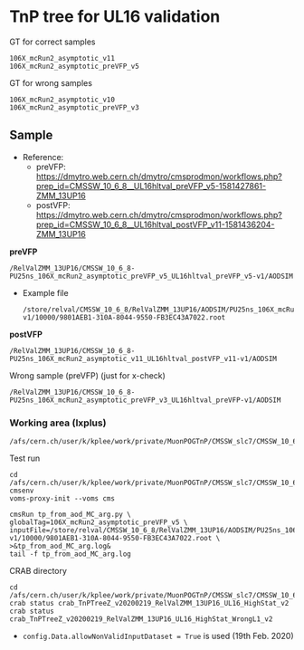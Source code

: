 # TnP tree for UL16 validation

GT for correct samples

```
106X_mcRun2_asymptotic_v11
106X_mcRun2_asymptotic_preVFP_v5
```

GT for wrong samples

```
106X_mcRun2_asymptotic_v10
106X_mcRun2_asymptotic_preVFP_v3
```



## Sample

* Reference: 
  * preVFP: https://dmytro.web.cern.ch/dmytro/cmsprodmon/workflows.php?prep_id=CMSSW_10_6_8__UL16hltval_preVFP_v5-1581427861-ZMM_13UP16
  * postVFP: https://dmytro.web.cern.ch/dmytro/cmsprodmon/workflows.php?prep_id=CMSSW_10_6_8__UL16hltval_postVFP_v11-1581436204-ZMM_13UP16



**preVFP**

```
/RelValZMM_13UP16/CMSSW_10_6_8-PU25ns_106X_mcRun2_asymptotic_preVFP_v5_UL16hltval_preVFP_v5-v1/AODSIM
```

* Example file

  ```
  /store/relval/CMSSW_10_6_8/RelValZMM_13UP16/AODSIM/PU25ns_106X_mcRun2_asymptotic_preVFP_v5_UL16hltval_preVFP_v5-v1/10000/9801AEB1-310A-8044-9550-FB3EC43A7022.root
  ```



**postVFP**

```
/RelValZMM_13UP16/CMSSW_10_6_8-PU25ns_106X_mcRun2_asymptotic_v11_UL16hltval_postVFP_v11-v1/AODSIM
```





Wrong sample (preVFP) (just for x-check)

```
/RelValZMM_13UP16/CMSSW_10_6_8-PU25ns_106X_mcRun2_asymptotic_preVFP_v3_UL16hltval_preVFP-v1/AODSIM
```



### Working area (lxplus)

```
/afs/cern.ch/user/k/kplee/work/private/MuonPOGTnP/CMSSW_slc7/CMSSW_10_6_8/src/MuonAnalysis/TagAndProbe
```



Test run

```
cd /afs/cern.ch/user/k/kplee/work/private/MuonPOGTnP/CMSSW_slc7/CMSSW_10_6_8/src/MuonAnalysis/TagAndProbe/test/zmumu
cmsenv
voms-proxy-init --voms cms

cmsRun tp_from_aod_MC_arg.py \
globalTag=106X_mcRun2_asymptotic_preVFP_v5 \
inputFile=/store/relval/CMSSW_10_6_8/RelValZMM_13UP16/AODSIM/PU25ns_106X_mcRun2_asymptotic_preVFP_v5_UL16hltval_preVFP_v5-v1/10000/9801AEB1-310A-8044-9550-FB3EC43A7022.root \
>&tp_from_aod_MC_arg.log&
tail -f tp_from_aod_MC_arg.log
```



CRAB directory

```
cd /afs/cern.ch/user/k/kplee/work/private/MuonPOGTnP/CMSSW_slc7/CMSSW_10_6_8/src/MuonAnalysis/TagAndProbe/CRAB/v09_Val_UL16/CRABDir
crab status crab_TnPTreeZ_v20200219_RelValZMM_13UP16_UL16_HighStat_v2
crab status crab_TnPTreeZ_v20200219_RelValZMM_13UP16_UL16_HighStat_WrongL1_v2
```

* ```config.Data.allowNonValidInputDataset = True``` is used (19th Feb. 2020)